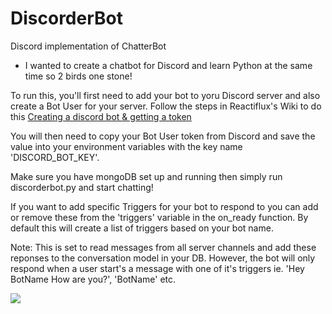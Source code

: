 # DiscorderBot
Discord implementation of ChatterBot

 - I wanted to create a chatbot for Discord and learn Python at the same time so 2 birds one stone!
 
 To run this, you'll first need to add your bot to yoru Discord server and also create a Bot User for your server. Follow the steps in Reactiflux's Wiki to do this [Creating a discord bot & getting a token](https://github.com/reactiflux/discord-irc/wiki/Creating-a-discord-bot-&-getting-a-token)
 
 You will then need to copy your Bot User token from Discord and save the value into your environment variables with the key name 'DISCORD_BOT_KEY'.
 
 Make sure you have mongoDB set up and running then simply run discorderbot.py and start chatting!
 

If you want to add specific Triggers for your bot to respond to you can add or remove these from the 'triggers' variable in the on_ready function. By default this will create a list of triggers based on your bot name.

Note: This is set to read messages from all server channels and add these reponses to the conversation model in your DB. However, the bot will only respond when a user start's a message with one of it's triggers ie. 'Hey BotName How are you?', 'BotName' etc.

![](https://media.giphy.com/media/4QnCOrIAHSUSc/giphy.gif)
